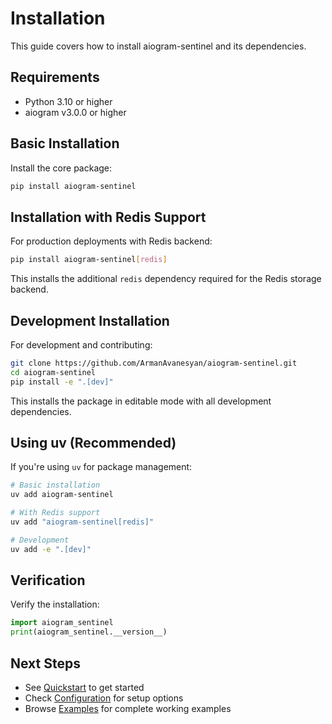 # Installation

This guide covers how to install aiogram-sentinel and its dependencies.

## Requirements

- Python 3.10 or higher
- aiogram v3.0.0 or higher

## Basic Installation

Install the core package:

```bash
pip install aiogram-sentinel
```

## Installation with Redis Support

For production deployments with Redis backend:

```bash
pip install aiogram-sentinel[redis]
```

This installs the additional `redis` dependency required for the Redis storage backend.

## Development Installation

For development and contributing:

```bash
git clone https://github.com/ArmanAvanesyan/aiogram-sentinel.git
cd aiogram-sentinel
pip install -e ".[dev]"
```

This installs the package in editable mode with all development dependencies.

## Using uv (Recommended)

If you're using `uv` for package management:

```bash
# Basic installation
uv add aiogram-sentinel

# With Redis support
uv add "aiogram-sentinel[redis]"

# Development
uv add -e ".[dev]"
```

## Verification

Verify the installation:

```python
import aiogram_sentinel
print(aiogram_sentinel.__version__)
```

## Next Steps

- See [Quickstart](quickstart.md) to get started
- Check [Configuration](configuration.md) for setup options
- Browse [Examples](../examples/) for complete working examples
